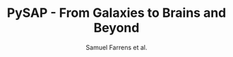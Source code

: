 ---
cat: gaia
subcat: platform
bestof: false
author: Samuel Farrens et al.
title: PySAP - From Galaxies to Brains and Beyond
year: 2022
type: inproceedings
booktitle: Astronomical Society of the Pacific Conference Series
---